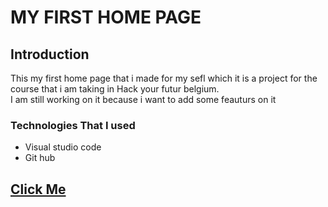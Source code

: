 # MY FIRST HOME PAGE


## Introduction


 This my first home page that i made for my sefl which it is a project for the course that i am taking in Hack your futur belgium.  
 I am still working on it because i want to add some feauturs on it
 
 
 ### Technologies That I used
 * Visual studio code
 * Git hub
 
 
 ## [Click Me](https://firity.github.io/)

